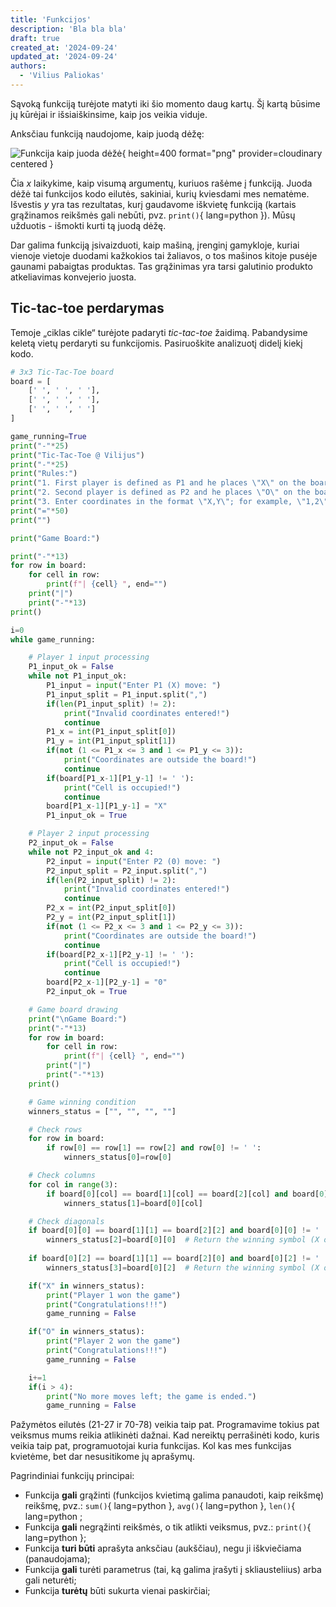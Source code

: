 ```yaml
---
title: 'Funkcijos'
description: 'Bla bla bla'
draft: true
created_at: '2024-09-24'
updated_at: '2024-09-24'
authors:
  - 'Vilius Paliokas'
---
```


Sąvoką funkciją turėjote matyti iki šio momento daug kartų. Šį kartą būsime jų kūrėjai ir išsiaiškinsime, kaip jos veikia viduje.

Anksčiau funkciją naudojome, kaip juodą dėžę:

![Funkcija kaip juoda dėžė](/content_images/func_diagram.png "Funkcija kaip juoda dėžė"){ height=400 format="png" provider=cloudinary centered }

Čia *x* laikykime, kaip visumą argumentų, kuriuos rašėme į funkciją. Juoda dėžė tai funkcijos kodo eilutės, sakiniai, kurių kviesdami mes nematėme. Išvestis *y* yra tas rezultatas, kurį gaudavome iškvietę funkciją (kartais grąžinamos reikšmės gali nebūti, pvz. `print()`{ lang=python }). Mūsų užduotis - išmokti kurti tą juodą dėžę.

Dar galima funkciją įsivaizduoti, kaip mašiną, įrenginį gamykloje, kuriai vienoje vietoje duodami kažkokios tai žaliavos, o tos mašinos kitoje pusėje gaunami pabaigtas produktas. Tas grąžinimas yra tarsi galutinio produkto atkeliavimas konvejerio juosta.

## Tic-tac-toe perdarymas

Temoje „ciklas cikle“ turėjote padaryti *tic-tac-toe* žaidimą. Pabandysime keletą vietų perdaryti su funkcijomis. Pasiruoškite analizuotį didelį kiekį kodo.

```python [tic-tac-toe.py] {21-27, 70-78}
# 3x3 Tic-Tac-Toe board
board = [
    [' ', ' ', ' '],
    [' ', ' ', ' '],
    [' ', ' ', ' ']
]

game_running=True
print("-"*25)
print("Tic-Tac-Toe @ Vilijus")
print("-"*25)
print("Rules:")
print("1. First player is defined as P1 and he places \"X\" on the board;")
print("2. Second player is defined as P2 and he places \"O\" on the board;")
print("3. Enter coordinates in the format \"X,Y\"; for example, \"1,2\" - this represents the first row and the second column.")
print("="*50) 
print("")

print("Game Board:")

print("-"*13)
for row in board:
    for cell in row: 
        print(f"| {cell} ", end="")
    print("|")
    print("-"*13)
print()

i=0
while game_running:

    # Player 1 input processing
    P1_input_ok = False
    while not P1_input_ok:
        P1_input = input("Enter P1 (X) move: ")
        P1_input_split = P1_input.split(",")
        if(len(P1_input_split) != 2):
            print("Invalid coordinates entered!")
            continue
        P1_x = int(P1_input_split[0])
        P1_y = int(P1_input_split[1])
        if(not (1 <= P1_x <= 3 and 1 <= P1_y <= 3)):
            print("Coordinates are outside the board!")
            continue   
        if(board[P1_x-1][P1_y-1] != ' '):
            print("Cell is occupied!")
            continue
        board[P1_x-1][P1_y-1] = "X"
        P1_input_ok = True

    # Player 2 input processing
    P2_input_ok = False
    while not P2_input_ok and 4:
        P2_input = input("Enter P2 (0) move: ")
        P2_input_split = P2_input.split(",")
        if(len(P2_input_split) != 2):
            print("Invalid coordinates entered!")
            continue
        P2_x = int(P2_input_split[0])
        P2_y = int(P2_input_split[1])
        if(not (1 <= P2_x <= 3 and 1 <= P2_y <= 3)):
            print("Coordinates are outside the board!")
            continue   
        if(board[P2_x-1][P2_y-1] != ' '):
            print("Cell is occupied!")
            continue
        board[P2_x-1][P2_y-1] = "0"
        P2_input_ok = True

    # Game board drawing
    print("\nGame Board:")
    print("-"*13)
    for row in board:
        for cell in row: 
            print(f"| {cell} ", end="")
        print("|")
        print("-"*13)
    print()

    # Game winning condition 
    winners_status = ["", "", "", ""]

    # Check rows
    for row in board:
        if row[0] == row[1] == row[2] and row[0] != ' ':
            winners_status[0]=row[0]

    # Check columns
    for col in range(3):
        if board[0][col] == board[1][col] == board[2][col] and board[0][col] != ' ':
            winners_status[1]=board[0][col]

    # Check diagonals
    if board[0][0] == board[1][1] == board[2][2] and board[0][0] != ' ':
        winners_status[2]=board[0][0]  # Return the winning symbol (X or O)
    
    if board[0][2] == board[1][1] == board[2][0] and board[0][2] != ' ':
        winners_status[3]=board[0][2]  # Return the winning symbol (X or O)

    if("X" in winners_status):
        print("Player 1 won the game")
        print("Congratulations!!!")
        game_running = False

    if("O" in winners_status):
        print("Player 2 won the game")
        print("Congratulations!!!")
        game_running = False

    i+=1
    if(i > 4):
        print("No more moves left; the game is ended.")
        game_running = False
```

Pažymėtos eilutės (21-27 ir 70-78) veikia taip pat. Programavime tokius pat veiksmus mums reikia atlikinėti dažnai. Kad nereiktų perrašinėti kodo, kuris veikia taip pat, programuotojai kuria funkcijas. Kol kas mes funkcijas kvietėme, bet dar nesusitikome jų aprašymų.

Pagrindiniai funkcijų principai:

- Funkcija **gali** grąžinti (funkcijos kvietimą galima panaudoti, kaip reikšmę) reikšmę, pvz.: `sum()`{ lang=python }, `avg()`{ lang=python }, `len()`{ lang=python ;
- Funkcija **gali** negrąžinti reikšmės, o tik atlikti veiksmus, pvz.: `print()`{ lang=python };
- Funkcija **turi būti** aprašyta anksčiau (aukščiau), negu ji iškviečiama (panaudojama);
- Funkcija **gali** turėti parametrus (tai, ką galima įrašyti į skliausteliius) arba gali neturėti;
- Funkcija **turėtų** būti sukurta vienai paskirčiai;